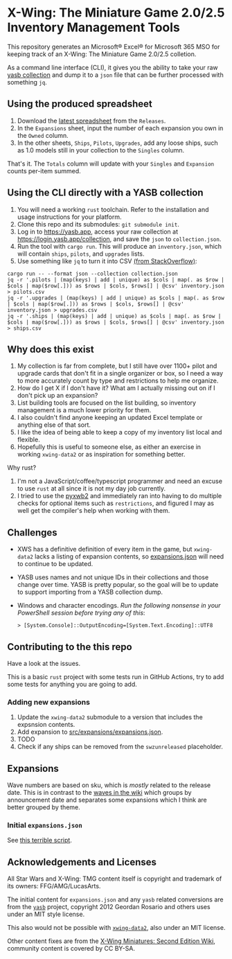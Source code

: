 # X-Wing: The Miniature Game 2.0/2.5 Inventory Management Tools

This repository generates an Microsoft® Excel® for Microsoft 365 MSO for keeping
track of an X-Wing: The Miniature Game 2.0/2.5 colletion.

As a command line interface (CLI), it gives you the ability to take your raw
[yasb collection](https://login.yasb.app/collection) and dump it to a `json`
file that can be further processed with something `jq`.

## Using the produced spreadsheet

1. Download the [latest spreadsheet](https://github.com/awsaba/xwingtmg2-inventory-rs/releases/latest/download/XWingTMG2_Inventory.xlsx)
   from the `Releases`.
1. In the `Expansions` sheet, input the number of each expansion you own in the
   `Owned` column.
1. In the other sheets, `Ships`, `Pilots`, `Upgrades`, add any loose ships, such
   as 1.0 models still in your collection to the `Singles` column.

That's it. The `Totals` column will update with your `Singles` and `Expansion`
counts per-item summed.

## Using the CLI directly with a YASB collection

1. You will need a working `rust` toolchain. Refer to the installation and usage instructions for your platform.
1. Clone this repo and its submodules: `git submodule init`.
1. Log in to <https://yasb.app>, access your raw collection at <https://login.yasb.app/collection>, and save the `json` to `collection.json`.
1. Run the tool with `cargo run`. This will produce an `inventory.json`, which will contain
   `ships`, `pilots`, and `upgrades` lists.
1. Use something like `jq` to turn it into CSV [(from StackOverflow)](https://stackoverflow.com/questions/32960857/how-to-convert-arbitrary-simple-json-to-csv-using-jq):

```shell
cargo run -- --format json --collection collection.json
jq -r '.pilots | (map(keys) | add | unique) as $cols | map(. as $row | $cols | map($row[.])) as $rows | $cols, $rows[] | @csv' inventory.json > pilots.csv
jq -r '.upgrades | (map(keys) | add | unique) as $cols | map(. as $row | $cols | map($row[.])) as $rows | $cols, $rows[] | @csv' inventory.json > upgrades.csv
jq -r '.ships | (map(keys) | add | unique) as $cols | map(. as $row | $cols | map($row[.])) as $rows | $cols, $rows[] | @csv' inventory.json > ships.csv
```

## Why does this exist

1. My collection is far from complete, but I still have over 1100+ pilot and
   upgrade cards that don't fit in a single organizer
   or box, so I need a way to more accurately count by type and restrictions to
   help me organize.
1. How do I get X if I don't have it? What am I actually missing out
   on if I don't pick up an expansion?
1. List building tools are focused on the list building, so inventory management
   is a much lower priority for them.
1. I also couldn't find anyone keeping an updated Excel template or anything else
   of that sort.
1. I like the idea of being able to keep a copy of my inventory list local and
   flexible.
1. Hopefully this is useful to someone else, as either an exercise in working
  `xwing-data2` or as inspiration for something better.

Why rust?

1. I'm not a JavaScript/coffee/typescript programmer and need an excuse
   to use `rust` at all since it is not my day job currently.
2. I tried to use the [pyxwb2](https://pypi.org/project/pyxwb2/) and immediately
   ran into having to do multiple checks for optional items such as `restrictions`,
   and figured I may as well get the compiler's help when working with them.

## Challenges

* XWS has a definitive definition of every item in the game, but `xwing-data2`
  lacks a listing of expansion contents, so
  [expansions.json](src/expansions/expansions.json) will need to continue to be
  updated.
* YASB uses names and not unique IDs in their collections and those change over
  time. YASB is pretty popular, so the goal will be to update to support
  importing from a YASB collection dump.
* Windows and character encodings. *Run the following nonsense in your PowerShell
  session before trying any of this*:

  ```shell
  > [System.Console]::OutputEncoding=[System.Text.Encoding]::UTF8
  ```

## Contributing to the this repo

Have a look at the issues.

This is a basic `rust` project with some tests run in GitHub Actions, try to add
some tests for anything you are going to add.

### Adding new expansions

1. Update the `xwing-data2` submodule to a version that includes the expsnsion
   contents.
1. Add expansion to [src/expansions/expansions.json](src/expansions/expansions.json).
1. TODO
1. Check if any ships can be removed from the `swzunreleased` placeholder.

## Expansions

Wave numbers are based on sku, which is *mostly* related to the release date.
This is in contrast to the [waves in the wiki](https://xwing-miniatures-second-edition.fandom.com/wiki/Products)
which groups by announcement date and separates some expansions which I think
are better grouped by theme.

### Initial `expansions.json`

See [this terrible script](https://github.com/awsaba/xwing/blob/awsaba/xws-content-dumper/coffeescripts/content/dump-content.coffee).

## Acknowledgements and Licenses

All Star Wars and X-Wing: TMG content itself is copyright and trademark of its
owners: FFG/AMG/LucasArts.

The initial content for `expansions.json` and any `yasb` related conversions
are from the [`yasb`](https://github.com/raithos) project, copyright
2012 Geordan Rosario and others uses under an MIT style license.

This also would not be possible with [`xwing-data2`], also under an MIT license.

Other content fixes are from the [X-Wing Miniatures: Second Edition Wiki](https://xwing-miniatures-second-edition.fandom.com/wiki/X-Wing_Miniatures:_Second_Edition_Wiki),
community content is covered by CC BY-SA.

[`xwing-data2`]: https://github.com/guidokessels/xwing-data2
